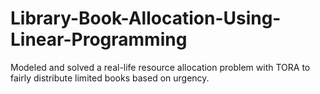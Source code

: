 # Library-Book-Allocation-Using-Linear-Programming
Modeled and solved a real-life resource allocation problem with TORA to fairly distribute limited books based on urgency.
